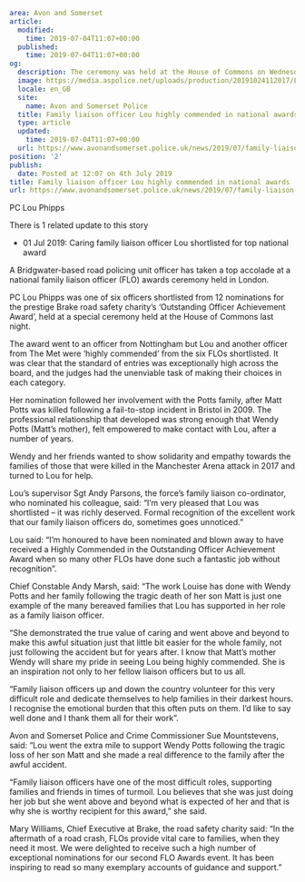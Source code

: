 ```yaml
area: Avon and Somerset
article:
  modified:
    time: 2019-07-04T11:07+00:00
  published:
    time: 2019-07-04T11:07+00:00
og:
  description: The ceremony was held at the House of Commons on Wednesday night.
  image: https://media.aspolice.net/uploads/production/20191024112017/Lou-Phipps-web.jpg
  locale: en_GB
  site:
    name: Avon and Somerset Police
  title: Family liaison officer Lou highly commended in national awards | Avon and Somerset Police
  type: article
  updated:
    time: 2019-07-04T11:07+00:00
  url: https://www.avonandsomerset.police.uk/news/2019/07/family-liaison-officer-lou-highly-commended-in-national-awards/
position: '2'
publish:
  date: Posted at 12:07 on 4th July 2019
title: Family liaison officer Lou highly commended in national awards | Avon and Somerset Police
url: https://www.avonandsomerset.police.uk/news/2019/07/family-liaison-officer-lou-highly-commended-in-national-awards/
```

PC Lou Phipps

There is 1 related update to this story

 * 01 Jul 2019: Caring family liaison officer Lou shortlisted for top national award

A Bridgwater-based road policing unit officer has taken a top accolade at a national family liaison officer (FLO) awards ceremony held in London.

PC Lou Phipps was one of six officers shortlisted from 12 nominations for the prestige Brake road safety charity’s ‘Outstanding Officer Achievement Award’, held at a special ceremony held at the House of Commons last night.

The award went to an officer from Nottingham but Lou and another officer from The Met were ‘highly commended’ from the six FLOs shortlisted. It was clear that the standard of entries was exceptionally high across the board, and the judges had the unenviable task of making their choices in each category.

Her nomination followed her involvement with the Potts family, after Matt Potts was killed following a fail-to-stop incident in Bristol in 2009. The professional relationship that developed was strong enough that Wendy Potts (Matt’s mother), felt empowered to make contact with Lou, after a number of years.

Wendy and her friends wanted to show solidarity and empathy towards the families of those that were killed in the Manchester Arena attack in 2017 and turned to Lou for help.

Lou’s supervisor Sgt Andy Parsons, the force’s family liaison co-ordinator, who nominated his colleague, said: “I’m very pleased that Lou was shortlisted – it was richly deserved. Formal recognition of the excellent work that our family liaison officers do, sometimes goes unnoticed.”

Lou said: “I’m honoured to have been nominated and blown away to have received a Highly Commended in the Outstanding Officer Achievement Award when so many other FLOs have done such a fantastic job without recognition”.

Chief Constable Andy Marsh, said: “The work Louise has done with Wendy Potts and her family following the tragic death of her son Matt is just one example of the many bereaved families that Lou has supported in her role as a family liaison officer.

“She demonstrated the true value of caring and went above and beyond to make this awful situation just that little bit easier for the whole family, not just following the accident but for years after. I know that Matt’s mother Wendy will share my pride in seeing Lou being highly commended. She is an inspiration not only to her fellow liaison officers but to us all.

“Family liaison officers up and down the country volunteer for this very difficult role and dedicate themselves to help families in their darkest hours. I recognise the emotional burden that this often puts on them. I’d like to say well done and I thank them all for their work”.

Avon and Somerset Police and Crime Commissioner Sue Mountstevens, said: “Lou went the extra mile to support Wendy Potts following the tragic loss of her son Matt and she made a real difference to the family after the awful accident.

“Family liaison officers have one of the most difficult roles, supporting families and friends in times of turmoil. Lou believes that she was just doing her job but she went above and beyond what is expected of her and that is why she is worthy recipient for this award,” she said.

Mary Williams, Chief Executive at Brake, the road safety charity said: “In the aftermath of a road crash, FLOs provide vital care to families, when they need it most. We were delighted to receive such a high number of exceptional nominations for our second FLO Awards event. It has been inspiring to read so many exemplary accounts of guidance and support.”

